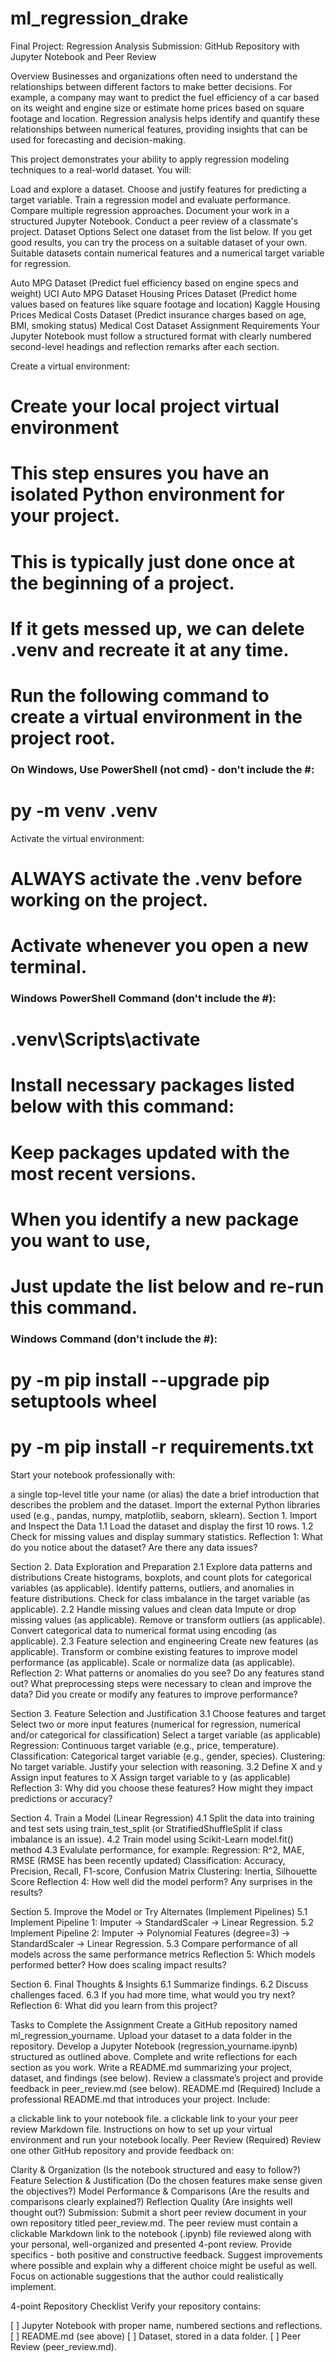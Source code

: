 # ml_regression_drake
Final Project: Regression Analysis
Submission: GitHub Repository with Jupyter Notebook and Peer Review

Overview
Businesses and organizations often need to understand the relationships between different factors to make better decisions. For example, a company may want to predict the fuel efficiency of a car based on its weight and engine size or estimate home prices based on square footage and location. Regression analysis helps identify and quantify these relationships between numerical features, providing insights that can be used for forecasting and decision-making.

This project demonstrates your ability to apply regression modeling techniques to a real-world dataset. You will:

Load and explore a dataset.
Choose and justify features for predicting a target variable.
Train a regression model and evaluate performance.
Compare multiple regression approaches.
Document your work in a structured Jupyter Notebook.
Conduct a peer review of a classmate's project.
Dataset Options
Select one dataset from the list below. If you get good results, you can try the process on a suitable dataset of your own. Suitable datasets contain numerical features and a numerical target variable for regression.

Auto MPG Dataset (Predict fuel efficiency based on engine specs and weight)
UCI Auto MPG Dataset
Housing Prices Dataset (Predict home values based on features like square footage and location)
Kaggle Housing Prices
Medical Costs Dataset (Predict insurance charges based on age, BMI, smoking status)
Medical Cost Dataset
Assignment Requirements
Your Jupyter Notebook must follow a structured format with clearly numbered second-level headings and reflection remarks after each section.

Create a virtual environment:
# Create your local project virtual environment
# This step ensures you have an isolated Python environment for your project.
# This is typically just done once at the beginning of a project.
# If it gets messed up, we can delete .venv and recreate it at any time. 

# Run the following command to create a virtual environment in the project root.
### On Windows, Use PowerShell (not cmd) - don't include the #:
# py -m venv .venv

Activate the virtual environment: 
# ALWAYS activate the .venv before working on the project.
# Activate whenever you open a new terminal. 

### Windows PowerShell Command (don't include the #):
# .venv\Scripts\activate

# Install necessary packages listed below with this command:
# Keep packages updated with the most recent versions.

# When you identify a new package you want to use, 
# Just update the list below and re-run this command. 

### Windows Command (don't include the #):
# py -m pip install --upgrade pip setuptools wheel
# py -m pip install -r requirements.txt

Start your notebook professionally with:

a single top-level title
your name (or alias)
the date
a brief introduction that describes the problem and the dataset.
Import the external Python libraries used (e.g., pandas, numpy, matplotlib, seaborn, sklearn).
Section 1. Import and Inspect the Data
1.1 Load the dataset and display the first 10 rows.
1.2 Check for missing values and display summary statistics.
Reflection 1: What do you notice about the dataset? Are there any data issues?

Section 2. Data Exploration and Preparation
2.1 Explore data patterns and distributions
Create histograms, boxplots, and count plots for categorical variables (as applicable).
Identify patterns, outliers, and anomalies in feature distributions.
Check for class imbalance in the target variable (as applicable).
2.2 Handle missing values and clean data
Impute or drop missing values (as applicable).
Remove or transform outliers (as applicable).
Convert categorical data to numerical format using encoding (as applicable).
2.3 Feature selection and engineering
Create new features (as applicable).
Transform or combine existing features to improve model performance (as applicable).
Scale or normalize data (as applicable).
Reflection 2: What patterns or anomalies do you see? Do any features stand out? What preprocessing steps were necessary to clean and improve the data? Did you create or modify any features to improve performance?

Section 3. Feature Selection and Justification
3.1 Choose features and target
Select two or more input features (numerical for regression, numerical and/or categorical for classification)
Select a target variable (as applicable)
Regression: Continuous target variable (e.g., price, temperature).
Classification: Categorical target variable (e.g., gender, species).
Clustering: No target variable.
Justify your selection with reasoning.
3.2 Define X and y
Assign input features to X
Assign target variable to y (as applicable)
Reflection 3: Why did you choose these features? How might they impact predictions or accuracy?

Section 4. Train a Model (Linear Regression)
4.1 Split the data into training and test sets using train_test_split (or StratifiedShuffleSplit if class imbalance is an issue).
4.2 Train model using Scikit-Learn model.fit() method
4.3 Evalulate performance, for example:
Regression: R^2, MAE, RMSE (RMSE has been recently updated)
Classification: Accuracy, Precision, Recall, F1-score, Confusion Matrix
Clustering: Inertia, Silhouette Score
Reflection 4: How well did the model perform? Any surprises in the results?

Section 5. Improve the Model or Try Alternates (Implement Pipelines)
5.1 Implement Pipeline 1: Imputer → StandardScaler → Linear Regression.
5.2 Implement Pipeline 2: Imputer → Polynomial Features (degree=3) → StandardScaler → Linear Regression.
5.3 Compare performance of all models across the same performance metrics
Reflection 5: Which models performed better? How does scaling impact results?

Section 6. Final Thoughts & Insights
6.1 Summarize findings.
6.2 Discuss challenges faced.
6.3 If you had more time, what would you try next?
Reflection 6: What did you learn from this project?

Tasks to Complete the Assignment
Create a GitHub repository named ml_regression_yourname.
Upload your dataset to a data folder in the repository.
Develop a Jupyter Notebook (regression_yourname.ipynb) structured as outlined above.
Complete and write reflections for each section as you work.
Write a README.md summarizing your project, dataset, and findings (see below).
Review a classmate’s project and provide feedback in peer_review.md (see below).
README.md (Required)
Include a professional README.md that introduces your project. Include:

a clickable link to your notebook file.
a clickable link to your your peer review Markdown file.
Instructions on how to set up your virtual environment and run your notebook locally.
Peer Review (Required)
Review one other GitHub repository and provide feedback on:

Clarity & Organization (Is the notebook structured and easy to follow?)
Feature Selection & Justification (Do the chosen features make sense given the objectives?)
Model Performance & Comparisons (Are the results and comparisons clearly explained?)
Reflection Quality (Are insights well thought out?)
Submission: Submit a short peer review document in your own repository titled peer_review.md.
The peer review must contain a clickable Markdown link to the notebook (.ipynb) file reviewed along with your personal, well-organized and presented 4-pont review. Provide specifics - both positive and constructive feedback. Suggest improvements where possible and explain why a different choice might be useful as well. Focus on actionable suggestions that the author could realistically implement.

4-point Repository Checklist
Verify your repository contains:

[ ] Jupyter Notebook with proper name, numbered sections and reflections.
[ ] README.md (see above) [ ] Dataset, stored in a data folder.
[ ] Peer Review (peer_review.md).

